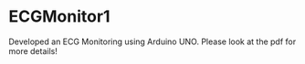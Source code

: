 # ECGMonitor1
Developed an ECG Monitoring using Arduino UNO. Please look at the pdf for more details!
